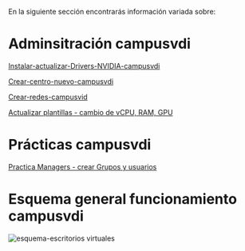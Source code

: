 En la siguiente sección encontrarás información variada sobre:

# Adminsitración campusvdi

[Instalar-actualizar-Drivers-NVIDIA-campusvdi](https://github.com/mistik777/Escritorios-Virtuales-campusVDI/blob/main/Instalar-actualizar-Drivers-NVIDIA-campusvdi/Instalar%20Actualizar%20DRIVERS%20NVIDIA%20campusvdi.md)

[Crear-centro-nuevo-campusvdi](https://github.com/mistik777/Escritorios-Virtuales-campusVDI/blob/main/Crear-centro-nuevo-campusvdi/CREAR%20Centros%20nuevos%20en%20campusvdi.md)

[Crear-redes-campusvid](https://github.com/mistik777/Escritorios-Virtuales-campusVDI/blob/main/Crear-redes-campusvid/CREAR%20REDES%20en%20campusvdi.md)

[Actualizar plantillas - cambio de vCPU, RAM, GPU](https://github.com/mistik777/Escritorios-Virtuales-campusVDI/blob/main/Actualizar-plantillas-CPU-RAM-GPU/Actualizar%20plantillas%20-%20cambio%20de%20vCPU%2C%20RAM%20y%20GPU.md)

# Prácticas campusvdi

[Practica Managers - crear Grupos y usuarios](https://github.com/mistik777/Escritorios-Virtuales-campusVDI/blob/main/Practica-Managers-Crear-grupos-usuarios/Practica%20Manager%20Crear%20Grupos%20y%20Usuarios.md)

# Esquema general funcionamiento campusvdi

<img alt="esquema-escritorios virtuales" src="ESQUEMA-Escritorios-Plantillas-Despliegues-EscritoriosVirtuales_VDI.jpghttps://github.com/mistik777/Escritorios-Virtuales-campusVDI/blob/main/ESQUEMA-Escritorios-Plantillas-Despliegues-EscritoriosVirtuales_VDI.jpg" >
